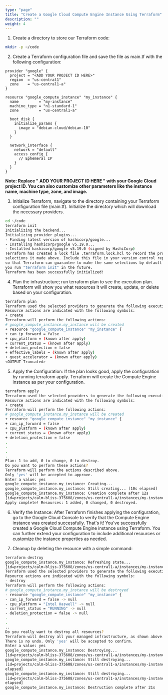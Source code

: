 ```yaml
---
type: "page"
title: "Create a Google Cloud Compute Engine Instance Using Terraform"
description: ""
weight: 4
---
```


1. Create a directory to store our Terraform code:

```bash
mkdir -p ~/code
```

2. Create a Terraform configuration file and save the file as main.tf with the following configuration:

```hcl
provider "google" {
  project = "<ADD YOUR PROJECT ID HERE>"
  region  = "us-central1"
  zone    = "us-central1-a"
}

resource "google_compute_instance" "my_instance" {
  name         = "my-instance"
  machine_type = "n1-standard-1"
  zone         = "us-central1-a"

  boot_disk {
    initialize_params {
      image = "debian-cloud/debian-10"
    }
  }

  network_interface {
    network = "default"
    access_config {
      // Ephemeral IP
    }
  }
}
```

**Note: Replace " ADD YOUR PROJECT ID HERE " with your Google Cloud project ID. You can also customize other parameters like the instance name, machine type, zone, and image.**

3. Initialize Terraform, navigate to the directory containing your Terraform configuration file (main.tf). Initialize
the directory which will download the necessary providers.

```bash
cd ~/code
terraform init
Initializing the backend...
Initializing provider plugins...
- Finding latest version of hashicorp/google...
- Installing hashicorp/google v5.19.0...
- Installed hashicorp/google v5.19.0 (signed by HashiCorp)
Terraform has created a lock file .terraform.lock.hcl to record the provider
selections it made above. Include this file in your version control repository
so that Terraform can guarantee to make the same selections by default when
you run "terraform init" in the future.
Terraform has been successfully initialized!
```

4. Plan the infrastructure; run terraform plan to see the execution plan. Terraform will show you what resources it will create, update, or delete based on your configuration.

```bash
terraform plan
Terraform used the selected providers to generate the following execution plan.
Resource actions are indicated with the following symbols:
+ create
Terraform will perform the following actions:
# google_compute_instance.my_instance will be created
+ resource "google_compute_instance" "my_instance" {
+ can_ip_forward = false
+ cpu_platform = (known after apply)
+ current_status = (known after apply)
+ deletion_protection = false
+ effective_labels = (known after apply)
+ guest_accelerator = (known after apply)
<OUTPUT Truncated>
```

5. Apply the Configuration: If the plan looks good, apply the configuration by running terraform apply.
Terraform will create the Compute Engine instance as per your configuration.

```bash
terraform apply
Terraform used the selected providers to generate the following execution plan.
Resource actions are indicated with the following symbols:
+ create
Terraform will perform the following actions:
# google_compute_instance.my_instance will be created
+ resource "google_compute_instance" "my_instance" {
+ can_ip_forward = false
+ cpu_platform = (known after apply)
+ current_status = (known after apply)
+ deletion_protection = false
.
.
.
.
Plan: 1 to add, 0 to change, 0 to destroy.
Do you want to perform these actions?
Terraform will perform the actions described above.
Only 'yes' will be accepted to approve.
Enter a value: yes
google_compute_instance.my_instance: Creating...
google_compute_instance.my_instance: Still creating... [10s elapsed]
google_compute_instance.my_instance: Creation complete after 12s
[id=projects/calm-bliss-375608/zones/us-central1-a/instances/my-instance]
Apply complete! Resources: 1 added, 0 changed, 0 destroyed.
```

6. Verify the Instance: After Terraform finishes applying the configuration, go to the Google Cloud Console to verify that the Compute Engine instance was created successfully.
That's it! You've successfully created a Google Cloud Compute Engine instance using Terraform. You can
further extend your configuration to include additional resources or customize the instance properties as
needed.

7. Cleanup by deleting the resource with a simple command:

```bash
terraform destroy
google_compute_instance.my_instance: Refreshing state...
[id=projects/calm-bliss-375608/zones/us-central1-a/instances/my-instance]
Terraform used the selected providers to generate the following execution plan.
Resource actions are indicated with the following symbols:
- destroy
Terraform will perform the following actions:
# google_compute_instance.my_instance will be destroyed
- resource "google_compute_instance" "my_instance" {
- can_ip_forward = false -> null
- cpu_platform = "Intel Haswell" -> null
- current_status = "RUNNING" -> null
- deletion_protection = false -> null
.
.
..
Do you really want to destroy all resources?
Terraform will destroy all your managed infrastructure, as shown above.
There is no undo. Only 'yes' will be accepted to confirm.
Enter a value: yes
google_compute_instance.my_instance: Destroying...
[id=projects/calm-bliss-375608/zones/us-central1-a/instances/my-instance]
google_compute_instance.my_instance: Still destroying...
[id=projects/calm-bliss-375608/zones/us-central1-a/instances/my-instance, 10s
elapsed]
google_compute_instance.my_instance: Still destroying...
[id=projects/calm-bliss-375608/zones/us-central1-a/instances/my-instance, 20s
elapsed]
google_compute_instance.my_instance: Destruction complete after 21s
```
